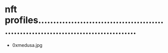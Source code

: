 # nft profiles......................................................................................
- 0xmedusa.jpg
